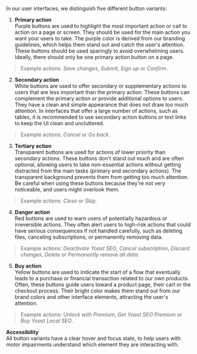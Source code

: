 In our user interfaces, we distinguish five different button variants:

1. **Primary action**<br>
  Purple buttons are used to highlight the most important action or call to action on a page or screen. They should be used for the main action you want your users to take. The purple color is derived from our branding guidelines, which helps them stand out and catch the user's attention. These buttons should be used sparingly to avoid overwhelming users. Ideally, there should only be one primary action button on a page.

  > Example actions: *Save changes*, *Submit*, *Sign up* or *Confirm*.


2. **Secondary action**<br>
  White buttons are used to offer secondary or supplementary actions to users that are less important than the primary action. These buttons can complement the primary action or provide additional options to users. They have a clean and simple appearance that does not draw too much attention. In interfaces that offer a large number of actions, such as tables, it is recommended to use secondary action buttons or text links to keep the UI clean and uncluttered.

  > Example actions: *Cancel* or *Go back*.


3. **Tertiary action**<br>
  Transparent buttons are used for actions of lower priority than secondary actions. These buttons don't stand out much and are often optional, allowing users to take non-essential actions without getting distracted from the main tasks (primary and secondary actions). The transparent background prevents them from getting too much attention. Be careful when using these buttons because they're not very noticeable, and users might overlook them.

  > Example actions: *Close* or *Skip*.


4. **Danger action**<br>
  Red buttons are used to warn users of potentially hazardous or irreversible actions. They often alert users to high-risk actions that could have serious consequences if not handled carefully, such as deleting files, canceling subscriptions, or permanently removing data.

  > Example actions: *Deactivate Yoast SEO*, *Cancel subscription*, *Discard changes*, *Delete* or *Permanently remove all data*.


5. **Buy action**<br>
  Yellow buttons are used to indicate the start of a flow that eventually leads to a purchase or financial transaction related to our own products<!--related to **Yoast** products-->. Often, these buttons guide users toward a product page, their cart or the checkout process. Their bright color makes them stand out from our brand colors and other interface elements, attracting the user's attention.<!--These yellow upsell buttons are not typically used for upsells from partners (like Wincher or JetPack Boost). Partners typically provide their own upsell designs and use their own branded button colors or text links to encourage users to purchase their products.-->

  > Example actions: *Unlock with Premium*, *Get Yoast SEO Premium* or *Buy Yoast Local SEO*.

**Accessibility**<br>
All button variants have a clear hover and focus state, to help users with motor impairments understand which element they are interacting with.

